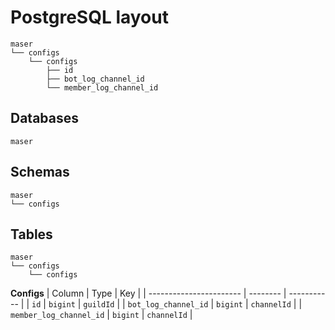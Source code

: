 # PostgreSQL layout
```
maser
└── configs
    └── configs
        ├── id
        ├── bot_log_channel_id
        └── member_log_channel_id
```

## Databases
```
maser
```

## Schemas
```
maser
└── configs
```

## Tables
```
maser
└── configs
    └── configs
```

**Configs**
| Column                  | Type     | Key         |
| ----------------------- | -------- | ----------- |
| `id`                    | `bigint` | `guildId`   |
| `bot_log_channel_id`    | `bigint` | `channelId` |
| `member_log_channel_id` | `bigint` | `channelId` |
